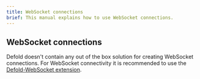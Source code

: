 ```yaml
---
title: WebSocket connections
brief: This manual explains how to use WebSocket connections.
---
```

## WebSocket connections

Defold doesn't contain any out of the box solution for creating WebSocket connections. For WebSocket connectivity it is recommended to use the [Defold-WebSocket extension](https://defold.com/assets/websocket/).
